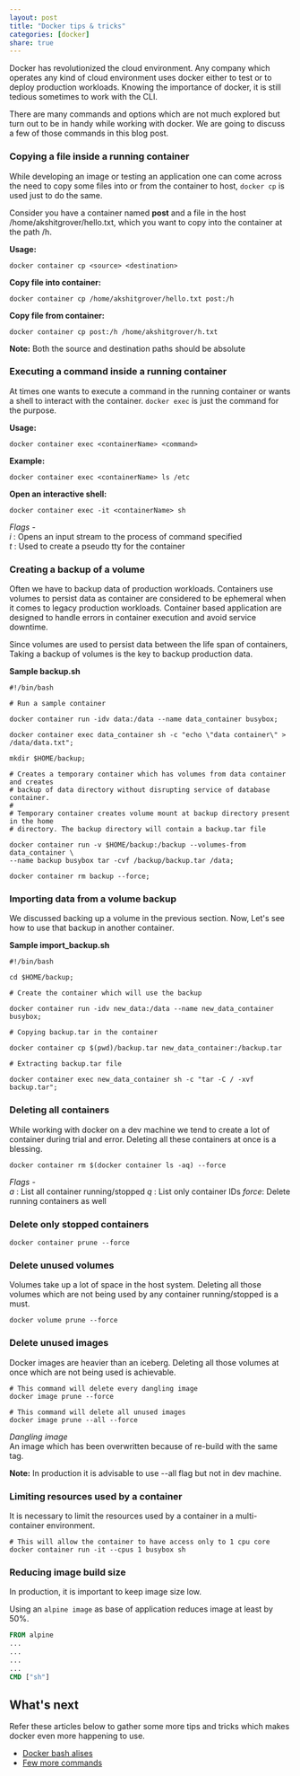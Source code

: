 ```yaml
---
layout: post
title: "Docker tips & tricks"
categories: [docker]
share: true
---
```


Docker has revolutionized the cloud environment. Any company which operates any kind of cloud environment uses docker either to test or to deploy production workloads.
Knowing the importance of docker, it is still tedious sometimes to work with the CLI.

There are many commands and options which are not much explored but turn out to be in handy while working with docker. We are going to discuss a few of those commands in this blog post.
<!--more-->

### Copying a file inside a running container

While developing an image or testing an application one can come across the need to copy some files into or from the container to host, `docker cp` is used just to do the same.

Consider you have a container named **post** and a file in the host /home/akshitgrover/hello.txt, which you want to copy into the container at the path /h.

**Usage:**<br>
~~~shell
docker container cp <source> <destination>
~~~ 

**Copy file into container:**<br>
~~~shell
docker container cp /home/akshitgrover/hello.txt post:/h
~~~

**Copy file from container:**<br>
~~~shell
docker container cp post:/h /home/akshitgrover/h.txt
~~~

**Note:** Both the source and destination paths should be absolute

### Executing a command inside a running container

At times one wants to execute a command in the running container or wants a shell to interact with the container. `docker exec` is just the command for the purpose.

**Usage:**<br>
~~~shell
docker container exec <containerName> <command>
~~~

**Example:**<br>
~~~shell
docker container exec <containerName> ls /etc
~~~

**Open an interactive shell:**<br>
~~~shell
docker container exec -it <containerName> sh
~~~
*Flags -*<br>
*i* : Opens an input stream to the process of command specified<br>
*t* : Used to create a pseudo tty for the container

### Creating a backup of a volume

Often we have to backup data of production workloads. Containers use volumes to persist data as container are considered to be ephemeral when it comes to legacy production workloads. Container based application are designed to handle errors in container execution and avoid service downtime.

Since volumes are used to persist data between the life span of containers, Taking a backup of volumes is the key to backup production data.

**Sample backup.sh**<br>

~~~shell
#!/bin/bash

# Run a sample container

docker container run -idv data:/data --name data_container busybox;

docker container exec data_container sh -c "echo \"data container\" > /data/data.txt";

mkdir $HOME/backup;

# Creates a temporary container which has volumes from data container and creates 
# backup of data directory without disrupting service of database container.
#
# Temporary container creates volume mount at backup directory present in the home 
# directory. The backup directory will contain a backup.tar file
 
docker container run -v $HOME/backup:/backup --volumes-from data_container \
--name backup busybox tar -cvf /backup/backup.tar /data;

docker container rm backup --force;
~~~

### Importing data from a volume backup

We discussed backing up a volume in the previous section. Now, Let's see how to use that backup in another container.

**Sample import_backup.sh**<br>

~~~shell
#!/bin/bash

cd $HOME/backup;

# Create the container which will use the backup

docker container run -idv new_data:/data --name new_data_container busybox;

# Copying backup.tar in the container

docker container cp $(pwd)/backup.tar new_data_container:/backup.tar

# Extracting backup.tar file

docker container exec new_data_container sh -c "tar -C / -xvf backup.tar";
~~~

### Deleting all containers

While working with docker on a dev machine we tend to create a lot of container during trial and error. Deleting all these containers at once is a blessing.

~~~shell
docker container rm $(docker container ls -aq) --force
~~~
*Flags -*<br>
*a* : List all container running/stopped
*q* : List only container IDs
*force*: Delete running containers as well

### Delete only stopped containers

~~~shell
docker container prune --force
~~~

### Delete unused volumes

Volumes take up a lot of space in the host system.
Deleting all those volumes which are not being used by any container running/stopped is a must.

~~~shell
docker volume prune --force
~~~

### Delete unused images

Docker images are heavier than an iceberg. Deleting all those volumes at once which are not being used is achievable.

~~~shell
# This command will delete every dangling image
docker image prune --force

# This command will delete all unused images
docker image prune --all --force
~~~

*Dangling image*<br>
An image which has been overwritten because of re-build with the same tag.

**Note:**
In production it is advisable to use --all flag but not in dev machine.


### Limiting resources used by a container

It is necessary to limit the resources used by a container in a multi-container environment.

~~~shell
# This will allow the container to have access only to 1 cpu core
docker container run -it --cpus 1 busybox sh
~~~

### Reducing image build size

In production, it is important to keep image size low.

Using an `alpine image` as base of application reduces image at least by 50%.

~~~dockerfile
FROM alpine
...
...
...
...
CMD ["sh"]
~~~

## What's next

Refer these articles below to gather some more tips and tricks which makes docker even more happening to use.

* [Docker bash alises](https://hackernoon.com/handy-docker-aliases-4bd85089a3b8)
* [Few more commands](https://medium.com/@clasikas/docker-tips-tricks-or-just-useful-commands-6e1fd8220450)
